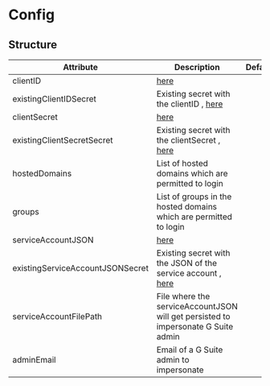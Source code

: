 # Config 
 

## Structure 
 

| Attribute                        | Description                                                                        | Default | Collection  |
| -------------------------------- | ---------------------------------------------------------------------------------- | ------- | ----------  |
| clientID                         | [here](secret/Secret.md)                                                           |         |             |
| existingClientIDSecret           | Existing secret with the clientID , [here](secret/Existing.md)                     |         |             |
| clientSecret                     | [here](secret/Secret.md)                                                           |         |             |
| existingClientSecretSecret       | Existing secret with the clientSecret , [here](secret/Existing.md)                 |         |             |
| hostedDomains                    | List of hosted domains which are permitted to login                                |         | X           |
| groups                           | List of groups in the hosted domains which are permitted to login                  |         | X           |
| serviceAccountJSON               | [here](secret/Secret.md)                                                           |         |             |
| existingServiceAccountJSONSecret | Existing secret with the JSON of the service account , [here](secret/Existing.md)  |         |             |
| serviceAccountFilePath           | File where the serviceAccountJSON will get persisted to impersonate G Suite admin  |         |             |
| adminEmail                       | Email of a G Suite admin to impersonate                                            |         |             |